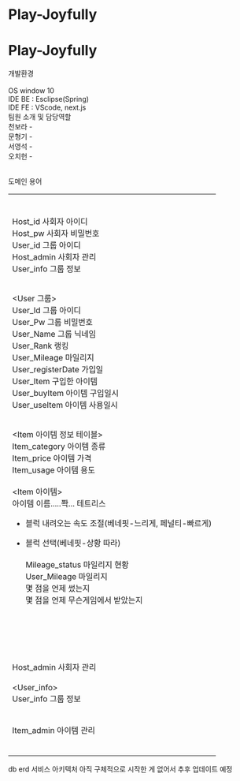 # Play-Joyfully

# Play-Joyfully

개발환경<br><br>
OS window 10<br>IDE BE : Esclipse(Spring)<br> IDE FE : VScode, next.js  <br>
팀원 소개 및 담당역할<br>
천보라 - <br>
문형기 - <br>
서영석 - <br>
오치헌 - <br>  <br>

도메인 용어  <br>
<table>
  <td>  <br>
    <Host 사회자>  <br>
Host_id 사회자 아이디  <br>
Host_pw 사회자 비밀번호  <br>
User_id 그룹 아이디  <br>
Host_admin 사회자 관리  <br>
User_info 그룹 정보  <br>  <br>
      
<User 그룹>  <br>
User_Id 그룹 아이디  <br>
User_Pw 그룹 비밀번호  <br>
User_Name 그룹 닉네임  <br>
User_Rank 랭킹  <br>
User_Mileage 마일리지  <br>
User_registerDate 가입일  <br>
User_Item 구입한 아이템  <br>
User_buyItem 아이템 구입일시  <br>
User_useItem 아이템 사용일시  <br>  <br>
  
<Item 아이템 정보 테이블>  <br>
Item_category 아이템 종류  <br>
Item_price 아이템 가격  <br>
Item_usage 아이템 용도<br>
  <br>
<Item 아이템>  <br>
아이템 이름.....쫙...
테트리스  <br>
- 블럭 내려오는 속도 조절(베네핏-느리게, 페널티-빠르게)  <br>
- 블럭 선택(베네핏-상황 따라)  <br>
<Mileage>  <br>
Mileage_status 마일리지 현황  <br>
User_Mileage 마일리지  <br>
몇 점을 언제 썼는지  <br>
몇 점을 언제 무슨게임에서 받았는지  <br>  <br>
<Ranking>  <br> 
  
  <br>
<HostAdmin>  <br>
Host_admin 사회자 관리  <br>  <br>
<User_info>  <br>
User_info 그룹 정보  <br>  <br>
<ItemAdmin>  <br>
Item_admin 아이템 관리  <br>  <br>
  </td>
</table>
db erd
서비스 아키텍처
아직 구체적으로 시작한 게 없어서 추후 업데이트 예정
